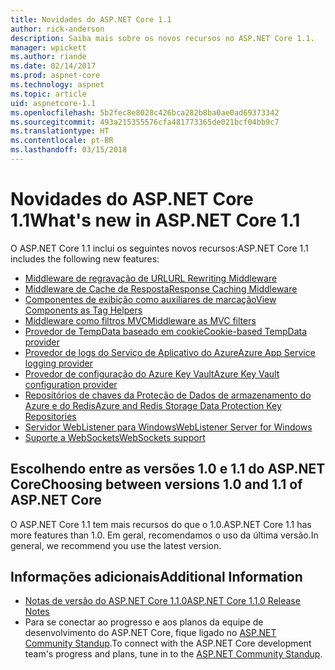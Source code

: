 ```yaml
---
title: Novidades do ASP.NET Core 1.1
author: rick-anderson
description: Saiba mais sobre os novos recursos no ASP.NET Core 1.1.
manager: wpickett
ms.author: riande
ms.date: 02/14/2017
ms.prod: aspnet-core
ms.technology: aspnet
ms.topic: article
uid: aspnetcore-1.1
ms.openlocfilehash: 5b2fec8e8028c426bca282b8ba0ae0ad69373342
ms.sourcegitcommit: 493a215355576cfa481773365de021bcf04bb9c7
ms.translationtype: HT
ms.contentlocale: pt-BR
ms.lasthandoff: 03/15/2018
---
```

# <a name="whats-new-in-aspnet-core-11"></a><span data-ttu-id="2e224-103">Novidades do ASP.NET Core 1.1</span><span class="sxs-lookup"><span data-stu-id="2e224-103">What's new in ASP.NET Core 1.1</span></span>

<span data-ttu-id="2e224-104">O ASP.NET Core 1.1 inclui os seguintes novos recursos:</span><span class="sxs-lookup"><span data-stu-id="2e224-104">ASP.NET Core 1.1 includes the following new features:</span></span>

- [<span data-ttu-id="2e224-105">Middleware de regravação de URL</span><span class="sxs-lookup"><span data-stu-id="2e224-105">URL Rewriting Middleware</span></span>](xref:fundamentals/url-rewriting)
- [<span data-ttu-id="2e224-106">Middleware de Cache de Resposta</span><span class="sxs-lookup"><span data-stu-id="2e224-106">Response Caching Middleware</span></span>](xref:performance/caching/middleware)
- [<span data-ttu-id="2e224-107">Componentes de exibição como auxiliares de marcação</span><span class="sxs-lookup"><span data-stu-id="2e224-107">View Components as Tag Helpers</span></span>](xref:mvc/views/view-components#invoking-a-view-component-as-a-tag-helper)
- [<span data-ttu-id="2e224-108">Middleware como filtros MVC</span><span class="sxs-lookup"><span data-stu-id="2e224-108">Middleware as MVC filters</span></span>](xref:mvc/controllers/filters#using-middleware-in-the-filter-pipeline)
- [<span data-ttu-id="2e224-109">Provedor de TempData baseado em cookie</span><span class="sxs-lookup"><span data-stu-id="2e224-109">Cookie-based TempData provider</span></span>](xref:fundamentals/app-state#tempdata)
- [<span data-ttu-id="2e224-110">Provedor de logs do Serviço de Aplicativo do Azure</span><span class="sxs-lookup"><span data-stu-id="2e224-110">Azure App Service logging provider</span></span>](xref:fundamentals/logging/index#appservice)
- [<span data-ttu-id="2e224-111">Provedor de configuração do Azure Key Vault</span><span class="sxs-lookup"><span data-stu-id="2e224-111">Azure Key Vault configuration provider</span></span>](xref:security/key-vault-configuration)
- [<span data-ttu-id="2e224-112">Repositórios de chaves da Proteção de Dados de armazenamento do Azure e do Redis</span><span class="sxs-lookup"><span data-stu-id="2e224-112">Azure and Redis Storage Data Protection Key Repositories</span></span>](xref:security/data-protection/implementation/key-storage-providers#azure-and-redis)
- [<span data-ttu-id="2e224-113">Servidor WebListener para Windows</span><span class="sxs-lookup"><span data-stu-id="2e224-113">WebListener Server for Windows</span></span>](xref:fundamentals/servers/weblistener)
- [<span data-ttu-id="2e224-114">Suporte a WebSockets</span><span class="sxs-lookup"><span data-stu-id="2e224-114">WebSockets support</span></span>](xref:fundamentals/websockets)

## <a name="choosing-between-versions-10-and-11-of-aspnet-core"></a><span data-ttu-id="2e224-115">Escolhendo entre as versões 1.0 e 1.1 do ASP.NET Core</span><span class="sxs-lookup"><span data-stu-id="2e224-115">Choosing between versions 1.0 and 1.1 of ASP.NET Core</span></span>

<span data-ttu-id="2e224-116">O ASP.NET Core 1.1 tem mais recursos do que o 1.0.</span><span class="sxs-lookup"><span data-stu-id="2e224-116">ASP.NET Core 1.1 has more features than 1.0.</span></span> <span data-ttu-id="2e224-117">Em geral, recomendamos o uso da última versão.</span><span class="sxs-lookup"><span data-stu-id="2e224-117">In general, we recommend you use the latest version.</span></span>

## <a name="additional-information"></a><span data-ttu-id="2e224-118">Informações adicionais</span><span class="sxs-lookup"><span data-stu-id="2e224-118">Additional Information</span></span>

- [<span data-ttu-id="2e224-119">Notas de versão do ASP.NET Core 1.1.0</span><span class="sxs-lookup"><span data-stu-id="2e224-119">ASP.NET Core 1.1.0 Release Notes</span></span>](https://github.com/aspnet/Home/releases/tag/1.1.0)
- <span data-ttu-id="2e224-120">Para se conectar ao progresso e aos planos da equipe de desenvolvimento do ASP.NET Core, fique ligado no [ASP.NET Community Standup](https://live.asp.net/).</span><span class="sxs-lookup"><span data-stu-id="2e224-120">To connect with the ASP.NET Core development team's progress and plans, tune in to the [ASP.NET Community Standup](https://live.asp.net/).</span></span>
